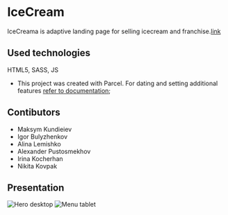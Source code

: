 # IceCream

IceCreama is adaptive landing page for selling icecream and franchise.[link](https://mkundeev.github.io/team-project/)

## Used technologies

HTML5, SASS, JS

- This project was created with Parcel. For dating and setting additional features
[refer to documentation](https://parceljs.org/);

## Contibutors

- Maksym Kundieiev 
- Igor Bulyzhenkov
- Alina Lemishko
- Alexander Pustosmekhov
- Irina Kocherhan
- Nikita Kovpak

## Presentation
![Hero desktop](https://api.monosnap.com/file/download?id=1SDtqnFwE4eoJPlcf9D3tMmMw9T7C4)
![Menu tablet](https://api.monosnap.com/file/download?id=f40jbCkChDrGpZoHGjQApYKEB5m7Cv)
